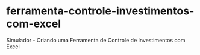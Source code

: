 # ferramenta-controle-investimentos-com-excel
Simulador - Criando uma Ferramenta de Controle de Investimentos com Excel

